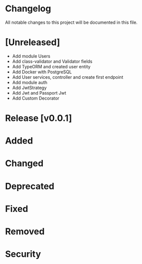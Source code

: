 # Changelog

All notable changes to this project will be documented in this file.

# [Unreleased]

- Add module Users
- Add class-validator and Validator fields
- Add TypeORM and created user entity
- Add Docker with PostgreSQL
- Add User services, controller and create first endpoint
- Add module auth
- Add JwtStrategy
- Add Jwt and Passport Jwt
- Add Custom Decorator

# Release [v0.0.1]

# Added

# Changed

# Deprecated

# Fixed

# Removed

# Security
